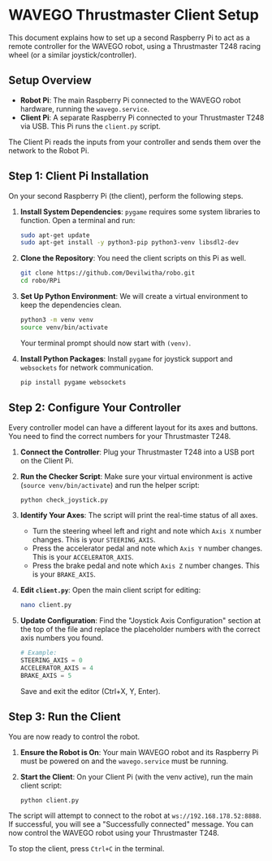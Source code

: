 # WAVEGO Thrustmaster Client Setup

This document explains how to set up a second Raspberry Pi to act as a remote controller for the WAVEGO robot, using a Thrustmaster T248 racing wheel (or a similar joystick/controller).

## Setup Overview

*   **Robot Pi**: The main Raspberry Pi connected to the WAVEGO robot hardware, running the `wavego.service`.
*   **Client Pi**: A separate Raspberry Pi connected to your Thrustmaster T248 via USB. This Pi runs the `client.py` script.

The Client Pi reads the inputs from your controller and sends them over the network to the Robot Pi.

## Step 1: Client Pi Installation

On your second Raspberry Pi (the client), perform the following steps.

1.  **Install System Dependencies**:
    `pygame` requires some system libraries to function. Open a terminal and run:
    ```bash
    sudo apt-get update
    sudo apt-get install -y python3-pip python3-venv libsdl2-dev
    ```

2.  **Clone the Repository**:
    You need the client scripts on this Pi as well.
    ```bash
    git clone https://github.com/Devilwitha/robo.git
    cd robo/RPi
    ```

3.  **Set Up Python Environment**:
    We will create a virtual environment to keep the dependencies clean.
    ```bash
    python3 -m venv venv
    source venv/bin/activate
    ```
    Your terminal prompt should now start with `(venv)`.

4.  **Install Python Packages**:
    Install `pygame` for joystick support and `websockets` for network communication.
    ```bash
    pip install pygame websockets
    ```

## Step 2: Configure Your Controller

Every controller model can have a different layout for its axes and buttons. You need to find the correct numbers for your Thrustmaster T248.

1.  **Connect the Controller**: Plug your Thrustmaster T248 into a USB port on the Client Pi.

2.  **Run the Checker Script**: Make sure your virtual environment is active (`source venv/bin/activate`) and run the helper script:
    ```bash
    python check_joystick.py
    ```

3.  **Identify Your Axes**: The script will print the real-time status of all axes.
    *   Turn the steering wheel left and right and note which `Axis X` number changes. This is your `STEERING_AXIS`.
    *   Press the accelerator pedal and note which `Axis Y` number changes. This is your `ACCELERATOR_AXIS`.
    *   Press the brake pedal and note which `Axis Z` number changes. This is your `BRAKE_AXIS`.

4.  **Edit `client.py`**: Open the main client script for editing:
    ```bash
    nano client.py
    ```

5.  **Update Configuration**: Find the "Joystick Axis Configuration" section at the top of the file and replace the placeholder numbers with the correct axis numbers you found.
    ```python
    # Example:
    STEERING_AXIS = 0
    ACCELERATOR_AXIS = 4
    BRAKE_AXIS = 5
    ```
    Save and exit the editor (Ctrl+X, Y, Enter).

## Step 3: Run the Client

You are now ready to control the robot.

1.  **Ensure the Robot is On**: Your main WAVEGO robot and its Raspberry Pi must be powered on and the `wavego.service` must be running.

2.  **Start the Client**: On your Client Pi (with the venv active), run the main client script:
    ```bash
    python client.py
    ```

The script will attempt to connect to the robot at `ws://192.168.178.52:8888`. If successful, you will see a "Successfully connected" message. You can now control the WAVEGO robot using your Thrustmaster T248.

To stop the client, press `Ctrl+C` in the terminal.